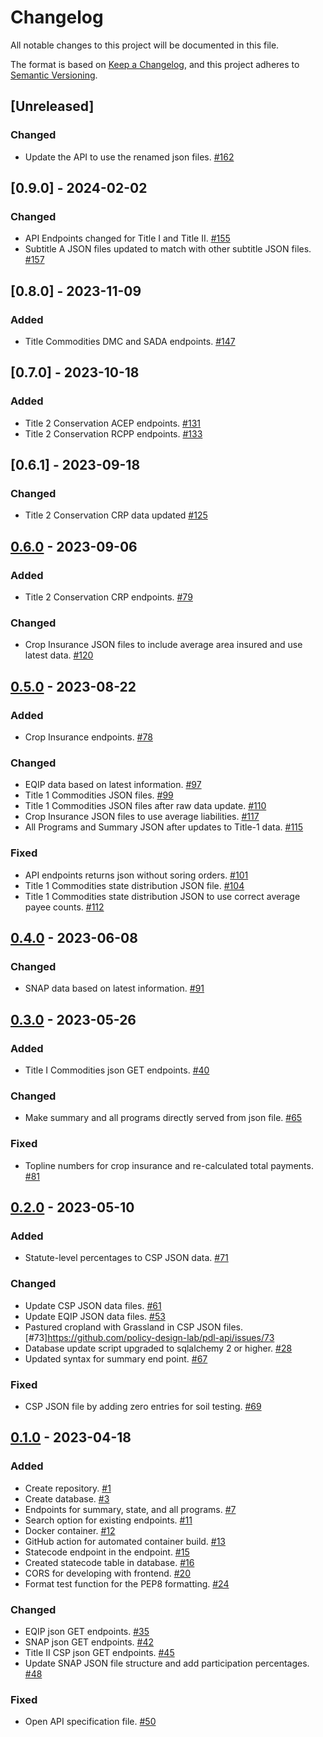 # Changelog
All notable changes to this project will be documented in this file.

The format is based on [Keep a Changelog](https://keepachangelog.com/en/1.0.0/),
and this project adheres to [Semantic Versioning](https://semver.org/spec/v2.0.0.html).

## [Unreleased]

### Changed
- Update the API to use the renamed json files. [#162](https://github.com/policy-design-lab/pdl-api/issues/162)

## [0.9.0] - 2024-02-02

### Changed
- API Endpoints changed for Title I and Title II. [#155](https://github.com/policy-design-lab/pdl-api/issues/155)
- Subtitle A JSON files updated to match with other subtitle JSON files. [#157](https://github.com/policy-design-lab/pdl-api/issues/157)
  
## [0.8.0] - 2023-11-09

### Added
- Title Commodities DMC and SADA endpoints. [#147](https://github.com/policy-design-lab/pdl-api/issues/147)

## [0.7.0] - 2023-10-18

### Added
- Title 2 Conservation ACEP endpoints. [#131](https://github.com/policy-design-lab/pdl-api/issues/131)
- Title 2 Conservation RCPP endpoints. [#133](https://github.com/policy-design-lab/pdl-api/issues/133)

## [0.6.1] - 2023-09-18

### Changed
- Title 2 Conservation CRP data updated [#125](https://github.com/policy-design-lab/pdl-api/issues/125)

## [0.6.0] - 2023-09-06 

### Added
- Title 2 Conservation CRP endpoints. [#79](https://github.com/policy-design-lab/pdl-api/issues/79)

### Changed
- Crop Insurance JSON files to include average area insured and use latest data. [#120](https://github.com/policy-design-lab/pdl-api/issues/120)

## [0.5.0] - 2023-08-22

### Added
- Crop Insurance endpoints. [#78](https://github.com/policy-design-lab/pdl-api/issues/78)

### Changed
- EQIP data based on latest information. [#97](https://github.com/policy-design-lab/pdl-api/issues/97)
- Title 1 Commodities JSON files. [#99](https://github.com/policy-design-lab/pdl-api/issues/99)
- Title 1 Commodities JSON files after raw data update. [#110](https://github.com/policy-design-lab/pdl-api/issues/110)
- Crop Insurance JSON files to use average liabilities. [#117](https://github.com/policy-design-lab/pdl-api/issues/117)
- All Programs and Summary JSON after updates to Title-1 data. [#115](https://github.com/policy-design-lab/pdl-api/issues/115)

### Fixed
- API endpoints returns json without soring orders. [#101](https://github.com/policy-design-lab/pdl-api/issues/101)
- Title 1 Commodities state distribution JSON file. [#104](https://github.com/policy-design-lab/pdl-api/issues/104)
- Title 1 Commodities state distribution JSON to use correct average payee counts. [#112](https://github.com/policy-design-lab/pdl-api/issues/112)

## [0.4.0] - 2023-06-08

### Changed
- SNAP data based on latest information. [#91](https://github.com/policy-design-lab/pdl-api/issues/91)

## [0.3.0] - 2023-05-26

### Added
- Title I Commodities json GET endpoints. [#40](https://github.com/policy-design-lab/pdl-api/issues/40)

### Changed
- Make summary and all programs directly served from json file. [#65](https://github.com/policy-design-lab/pdl-api/issues/65)

### Fixed
- Topline numbers for crop insurance and re-calculated total payments. [#81](https://github.com/policy-design-lab/pdl-api/issues/81)

## [0.2.0] - 2023-05-10

### Added
- Statute-level percentages to CSP JSON data. [#71](https://github.com/policy-design-lab/pdl-api/issues/71)

### Changed
- Update CSP JSON data files. [#61](https://github.com/policy-design-lab/pdl-api/issues/61)
- Update EQIP JSON data files. [#53](https://github.com/policy-design-lab/pdl-api/issues/53)
- Pastured cropland with Grassland in CSP JSON files. [#73]https://github.com/policy-design-lab/pdl-api/issues/73
- Database update script upgraded to sqlalchemy 2 or higher. [#28](https://github.com/policy-design-lab/pdl-api/issues/28)
- Updated syntax for summary end point. [#67](https://github.com/policy-design-lab/pdl-api/issues/67)

### Fixed
- CSP JSON file by adding zero entries for soil testing. [#69](https://github.com/policy-design-lab/pdl-api/issues/69)

## [0.1.0] - 2023-04-18

### Added
- Create repository. [#1](https://github.com/policy-design-lab/pdl-api/issues/1)
- Create database. [#3](https://github.com/policy-design-lab/pdl-api/issues/3)
- Endpoints for summary, state, and all programs. [#7](https://github.com/policy-design-lab/pdl-api/issues/7)
- Search option for existing endpoints. [#11](https://github.com/policy-design-lab/pdl-api/issues/11)
- Docker container. [#12](https://github.com/policy-design-lab/pdl-api/issues/12)
- GitHub action for automated container build. [#13](https://github.com/policy-design-lab/pdl-api/issues/13)
- Statecode endpoint in the endpoint. [#15](https://github.com/policy-design-lab/pdl-api/issues/15)
- Created statecode table in database. [#16](https://github.com/policy-design-lab/pdl-api/issues/16)
- CORS for developing with frontend. [#20](https://github.com/policy-design-lab/pdl-api/issues/20)
- Format test function for the PEP8 formatting. [#24](https://github.com/policy-design-lab/pdl-api/issues/24)

### Changed
- EQIP json GET endpoints. [#35](https://github.com/policy-design-lab/pdl-api/issues/35)
- SNAP json GET endpoints. [#42](https://github.com/policy-design-lab/pdl-api/issues/42)
- Title II CSP json GET endpoints. [#45](https://github.com/policy-design-lab/pdl-api/issues/45)
- Update SNAP JSON file structure and add participation percentages. [#48](https://github.com/policy-design-lab/pdl-api/issues/48)

### Fixed
- Open API specification file. [#50](https://github.com/policy-design-lab/pdl-api/issues/50)

[0.6.0]: https://github.com/policy-design-lab/pdl-api/compare/0.5.0...0.6.0
[0.5.0]: https://github.com/policy-design-lab/pdl-api/compare/0.4.0...0.5.0
[0.4.0]: https://github.com/policy-design-lab/pdl-api/compare/0.3.0...0.4.0
[0.3.0]: https://github.com/policy-design-lab/pdl-api/compare/0.2.0...0.3.0
[0.2.0]: https://github.com/policy-design-lab/pdl-api/compare/0.1.0...0.2.0
[0.1.0]: https://github.com/policy-design-lab/pdl-api/releases/tag/0.1.0
